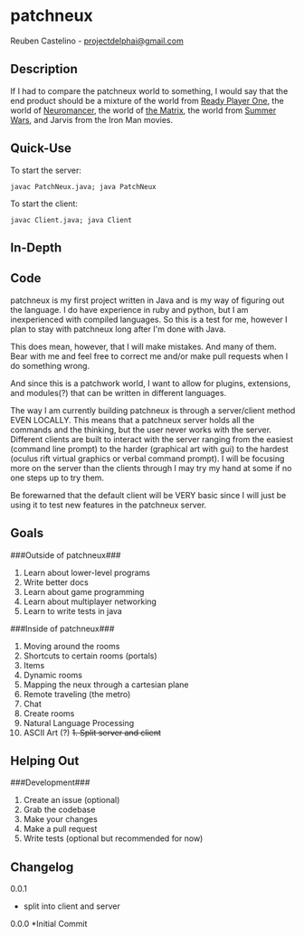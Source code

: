patchneux
===========
Reuben Castelino - projectdelphai@gmail.com

Description
-----------
If I had to compare the patchneux world to something, I would say that the end product should be a mixture of the world from [Ready Player One](https://en.wikipedia.org/wiki/Ready_Player_One), the world of [Neuromancer](https://en.wikipedia.org/wiki/Neuromancer), the world of [the Matrix](https://en.wikipedia.org/wiki/The_Matrix), the world from [Summer Wars](https://en.wikipedia.org/wiki/Summer_Wars), and Jarvis from the Iron Man movies. 

Quick-Use
---------

To start the server:

    javac PatchNeux.java; java PatchNeux

To start the client:

    javac Client.java; java Client

In-Depth
---------


Code
----------

patchneux is my first project written in Java and is my way of figuring out the language. I do have experience in ruby and python, but I am inexperienced with compiled languages. So this is a test for me, however I plan to stay with patchneux long after I'm done with Java.

This does mean, however, that I will make mistakes. And many of them. Bear with me and feel free to correct me and/or make pull requests when I do something wrong.

And since this is a patchwork world, I want to allow for plugins, extensions, and modules(?) that can be written in different languages. 

The way I am currently building patchneux is through a server/client method EVEN LOCALLY. This means that a patchneux server holds all the commands and the thinking, but the user never works with the server. Different clients are built to interact with the server ranging from the easiest (command line prompt) to the harder (graphical art with gui) to the hardest (oculus rift virtual graphics or verbal command prompt). I will be focusing more on the server than the clients through I may try my hand at some if no one steps up to try them. 

Be forewarned that the default client will be VERY basic since I will just be using it to test new features in the patchneux server.

Goals
--------

###Outside of patchneux###

 1. Learn about lower-level programs
 1. Write better docs
 1. Learn about game programming
 1. Learn about multiplayer networking
 1. Learn to write tests in java

###Inside of patchneux###

 1. Moving around the rooms
 1. Shortcuts to certain rooms (portals)
 1. Items
 1. Dynamic rooms
 1. Mapping the neux through a cartesian plane
 1. Remote traveling (the metro)
 1. Chat
 1. Create rooms
 1. Natural Language Processing 
 1. ASCII Art (?)
 ~~1. Split server and client~~

Helping Out
----------

###Development###

 1. Create an issue (optional)
 1. Grab the codebase
 1. Make your changes
 1. Make a pull request
 1. Write tests (optional but recommended for now)

Changelog
-----------

0.0.1
* split into client and server

0.0.0
*Initial Commit
